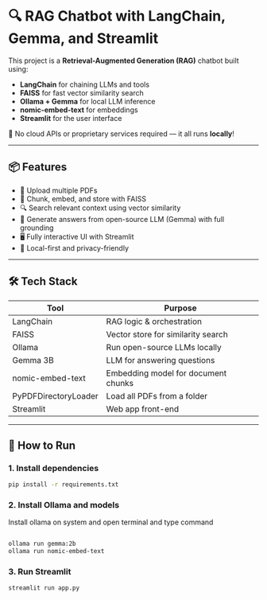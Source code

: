 # 🔍 RAG Chatbot with LangChain, Gemma, and Streamlit

This project is a **Retrieval-Augmented Generation (RAG)** chatbot built using:
- **LangChain** for chaining LLMs and tools
- **FAISS** for fast vector similarity search
- **Ollama + Gemma** for local LLM inference
- **nomic-embed-text** for embeddings
- **Streamlit** for the user interface

🚫 No cloud APIs or proprietary services required — it all runs **locally**!

---

## 📦 Features

- 📄 Upload multiple PDFs
- 🧠 Chunk, embed, and store with FAISS
- 🔍 Search relevant context using vector similarity
- 💬 Generate answers from open-source LLM (Gemma) with full grounding
- 🖥️ Fully interactive UI with Streamlit
- 🔐 Local-first and privacy-friendly

---

## 🛠️ Tech Stack

| Tool            | Purpose                                  |
|-----------------|------------------------------------------|
| LangChain       | RAG logic & orchestration                |
| FAISS           | Vector store for similarity search       |
| Ollama          | Run open-source LLMs locally             |
| Gemma 3B        | LLM for answering questions              |
| nomic-embed-text| Embedding model for document chunks      |
| PyPDFDirectoryLoader | Load all PDFs from a folder         |
| Streamlit       | Web app front-end                        |

---

## 🚀 How to Run

### 1. Install dependencies

```bash
pip install -r requirements.txt

```

### 2. Install Ollama and models

Install ollama on system and open terminal and type command

```bash

ollama run gemma:2b
ollama run nomic-embed-text
```

### 3. Run Streamlit

```bash
streamlit run app.py
```


